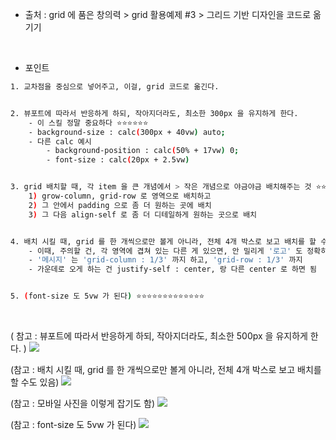 

- 출처 : grid 에 품은 창의력 > grid 활용예제 #3 > 그리드 기반 디자인을 코드로 옮기기 


<br>



- 포인트 
``` bash 
1. 교차점을 중심으로 넣어주고, 이걸, grid 코드로 옮긴다. 


2. 뷰포트에 따라서 반응하게 하되, 작아지더라도, 최소한 300px 을 유지하게 한다. 
	- 이 스킬 정말 중요하다 ⭐⭐⭐⭐⭐⭐ 
	- background-size : calc(300px + 40vw) auto;
	- 다른 calc 예시 
		- background-position : calc(50% + 17vw) 0;
		- font-size : calc(20px + 2.5vw)


3. grid 배치할 때, 각 item 을 큰 개념에서 > 작은 개념으로 야금야금 배치해주는 것 ⭐⭐⭐⭐⭐ 
	1) grow-column, grid-row 로 영역으로 배치하고 
	2) 그 안에서 padding 으로 좀 더 원하는 곳에 배치  
	3) 그 다음 align-self 로 좀 더 디테일하게 원하는 곳으로 배치


4. 배치 시킬 때, grid 를 한 개씩으로만 볼게 아니라, 전체 4개 박스로 보고 배치를 할 수도 있음!!!
	- 이때, 주의할 건, 각 영역에 겹쳐 있는 다른 게 있으면, 안 밀리게 '로고' 도 정확히 grid-column : 1; 과 grid-row : 1; 를 지정해줘야 함. 
	- '메시지' 는 'grid-column : 1/3' 까지 하고, 'grid-row : 1/3' 까지 
	- 가운데로 오게 하는 건 justify-self : center, 랑 다른 center 로 하면 됨


5. (font-size 도 5vw 가 된다) ⭐⭐⭐⭐⭐⭐⭐⭐⭐⭐⭐⭐⭐ 

```

<br>

( 참고 : 뷰포트에 따라서 반응하게 하되, 작아지더라도, 최소한 500px 을 유지하게 한다. )
![](https://i.imgur.com/MR1POMO.png)


(참고 : 배치 시킬 때, grid 를 한 개씩으로만 볼게 아니라, 전체 4개 박스로 보고 배치를 할 수도 있음)
![](https://i.imgur.com/egNhHZc.png)


(참고 : 모바일 사진을 이렇게 잡기도 함)
![](https://i.imgur.com/KXXgJiz.png)


(참고 : font-size 도 5vw 가 된다)
![](https://i.imgur.com/HeRsUUa.png)
